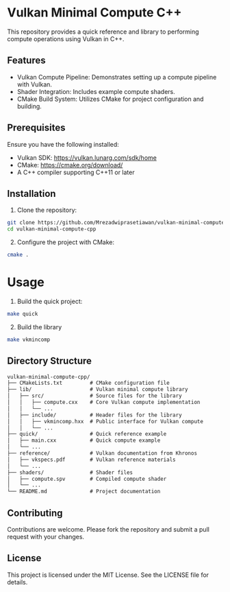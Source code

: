 # Vulkan Minimal Compute C++

This repository provides a quick reference and library to performing compute operations using Vulkan in C++.

## Features

- Vulkan Compute Pipeline: Demonstrates setting up a compute pipeline with Vulkan.
- Shader Integration: Includes example compute shaders.
- CMake Build System: Utilizes CMake for project configuration and building.

## Prerequisites

Ensure you have the following installed:

- Vulkan SDK: https://vulkan.lunarg.com/sdk/home
- CMake: https://cmake.org/download/
- A C++ compiler supporting C++11 or later

## Installation

1. Clone the repository:

```bash
git clone https://github.com/Mrezadwiprasetiawan/vulkan-minimal-compute-cpp.git
cd vulkan-minimal-compute-cpp
```

2. Configure the project with CMake:
```bash
cmake .
```

# Usage
1. Build the quick project:
```bash
make quick
```
2. Build the library
```bash
make vkmincomp
```

## Directory Structure
```txt
vulkan-minimal-compute-cpp/
├── CMakeLists.txt         # CMake configuration file
├── lib/                   # Vulkan minimal compute library
│   ├── src/               # Source files for the library
│   │   ├── compute.cxx    # Core Vulkan compute implementation
│   │   └── ...
│   ├── include/           # Header files for the library
│   │   ├── vkmincomp.hxx  # Public interface for Vulkan compute
│   │   └── ...
├── quick/                 # Quick reference example
│   ├── main.cxx           # Quick compute example
│   └── ...
├── reference/             # Vulkan documentation from Khronos
│   ├── vkspecs.pdf        # Vulkan reference materials
│   └── ...
├── shaders/               # Shader files
│   ├── compute.spv        # Compiled compute shader
│   └── ...
└── README.md              # Project documentation
```
## Contributing

Contributions are welcome. Please fork the repository and submit a pull request with your changes.

## License

This project is licensed under the MIT License. See the LICENSE file for details.
